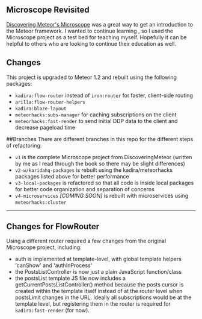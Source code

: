 ## Microscope Revisited

[Discovering Meteor's Microscope](https://github.com/DiscoverMeteor/Microscope) was a great way to get an introduction to the Meteor
framework. I wanted to continue learning , so I used the Microscope project as a test bed for teaching myself. 
 Hopefully it can be helpful to others who are looking to continue their education as well. 
 
## Changes
 This project is upgraded to Meteor 1.2 and rebuilt using the following packages:

* `kadira:flow-router` instead of `iron:router` for faster, client-side routing
* `arilla:flow-router-helpers`
* `kadira:blaze-layout` 
* `meteorhacks:subs-manager` for caching subscriptions on the client
* `meteorhacks:fast-render` to send initial DDP data to the client and decrease pageload time

##Branches
There are different branches in this repo for the different steps of refactoring:

* `v1` is the complete Microscope project from DiscoveringMeteor (written by me as I read through the book so there may be slight differences)
* `v2-w/karidahq-packages` is rebuilt using the kadira/meteorhacks packages listed above for better performance
* `v3-local-packages` is refactored so that all code is inside local packages for better code organization and separation of concerns
* `v4-microservices` *[COMING SOON]* is rebuilt with microservices using `meteorhacks:cluster`

---

## Changes for FlowRouter 
Using a different router required a few changes from the original Microscope project, including:

* auth is implemented at template-level, with global template helpers 'canShow' and 'authInProcess'
* the PostsListController is now just a plain JavaScript function/class
* the postsList template JS file now includes a getCurrentPostsListController() method because the posts cursor is 
created within the template itself instead of at the router level when postsLimit changes in the URL. Ideally all 
subscriptions would be at the template level, but registering them in the router is required for `kadira:fast-render` (for now).
